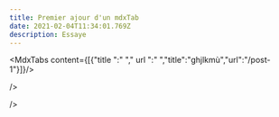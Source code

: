 ```yaml
---
title: Premier ajour d'un mdxTab
date: 2021-02-04T11:34:01.769Z
description: Essaye
---
```

<MdxTabs content={[{"title ":" "," url ":" ","title":"ghjlkmù","url":"/post-1"}]}/>

/>

/>